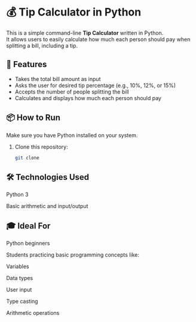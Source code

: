 # 💰 Tip Calculator in Python

This is a simple command-line **Tip Calculator** written in Python.  
It allows users to easily calculate how much each person should pay when splitting a bill, including a tip.

## 🧾 Features

- Takes the total bill amount as input
- Asks the user for desired tip percentage (e.g., 10%, 12%, or 15%)
- Accepts the number of people splitting the bill
- Calculates and displays how much each person should pay

## 📦 How to Run

Make sure you have Python installed on your system.

1. Clone this repository:
   ```bash
   git clone

## 🛠️ Technologies Used
Python 3

Basic arithmetic and input/output

## 🎓 Ideal For
Python beginners

Students practicing basic programming concepts like:

Variables

Data types

User input

Type casting

Arithmetic operations
